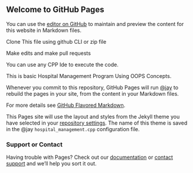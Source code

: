 ## Welcome to GitHub Pages

You can use the [editor on GitHub](https://github.com/AJAYKR00KJ/Hospital_Management_OOPS/edit/main/README.md) to maintain and preview the content for this website in Markdown files.

Clone This file using github CLI or zip file 

Make edits and make pull requests

You can use any CPP Ide to execute the code.

This is basic Hospital Management Program Using OOPS Concepts.

Whenever you commit to this repository, GitHub Pages will run [@jay](https://github.com/AJAYKR00KJ/Hospital_Management_OOPS/blob/main/hospital_management.cpp) to rebuild the pages in your site, from the content in your Markdown files.

For more details see [GitHub Flavored Markdown](https://guides.github.com/features/mastering-markdown/).


This Pages site will use the layout and styles from the Jekyll theme you have selected in your [repository settings](https://github.com/AJAYKR00KJ/Hospital_Management_OOPS/blob/main/hospital_management.cpp). The name of this theme is saved in the @jay `hospital_management.cpp` configuration file.

### Support or Contact

Having trouble with Pages? Check out our [documentation](https://docs.github.com/categories/github-pages-basics/) or [contact support](https://github.com/contact) and we’ll help you sort it out.
